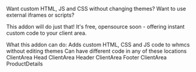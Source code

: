 Want custom HTML, JS and CSS without changing themes? Want to use external iframes or scripts?

This addon will do just that!
It's free, opensource soon - offering instant custom code to your client area.

What this addon can do:
Adds custom HTML, CSS and JS code to whmcs without editing themes
Can have different code in any of these locations
ClientArea Head
ClientArea Header
ClientArea Footer
ClientArea ProductDetails
